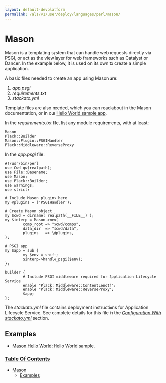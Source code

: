 ```yaml
---
layout: default-devplatform
permalink: /als/v1/user/deploy/languages/perl/mason/
---
```


Mason[](#mason "Permalink to this headline")
=============================================

Mason is a templating system that can handle web requests directly via
PSGI, or act as the view layer for web frameworks such as Catalyst or
Dancer. In the example below, it is used on its own to create a simple
application.

A basic files needed to create an app using Mason are:

1.  *app.psgi*
2.  *requirements.txt*
3.  *stackato.yml*

Template files are also needed, which you can read about in the Mason
documentation, or in our [Hello World sample
app](https://github.com/Stackato-Apps/mason-helloworld).

In the *requirements.txt* file, list any module requirements, with at
least:

    Mason
    Plack::Builder
    Mason::Plugin::PSGIHandler
    Plack::Middleware::ReverseProxy

In the *app.psgi* file:

    #!/usr/bin/perl
    use Cwd qw(realpath);
    use File::Basename;
    use Mason;
    use Plack::Builder;
    use warnings;
    use strict;

    # Include Mason plugins here
    my @plugins = ('PSGIHandler');

    # Create Mason object
    my $cwd = dirname( realpath(__FILE__) );
    my $interp = Mason->new(
            comp_root => "$cwd/comps",
            data_dir  => "$cwd/data",
            plugins   => \@plugins,
    );

    # PSGI app
    my $app = sub {
            my $env = shift;
            $interp->handle_psgi($env);
    };

    builder {
            # Include PSGI middleware required for Application Lifecycle Service
            enable "Plack::Middleware::ContentLength";
            enable "Plack::Middleware::ReverseProxy";
            $app;
    };

The *stackato.yml* file contains deployment instructions for Application Lifecycle Service.
See complete details for this file in the [*Configuration With
stackato.yml*](/als/v1/user/deploy/stackatoyml/#stackato-yml) section.

Examples[](#examples "Permalink to this headline")
---------------------------------------------------

-   [Mason Hello
    World](https://github.com/Stackato-Apps/mason-helloworld): Hello
    World sample.

### [Table Of Contents](/als/v1/index-2/)

-   [Mason](#)
    -   [Examples](#examples)

